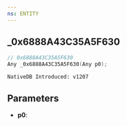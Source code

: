 ```yaml
---
ns: ENTITY
---
```

## _0x6888A43C35A5F630

```c
// 0x6888A43C35A5F630
Any _0x6888A43C35A5F630(Any p0);
```

```
NativeDB Introduced: v1207
```

## Parameters
* **p0**:
